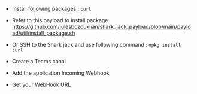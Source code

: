 - Install following packages : ``` curl ```
- Refer to this payload to install package https://github.com/julesbozouklian/shark_jack_payload/blob/main/payload/util/install_package.sh
- Or SSH to the Shark jack and use following command : ``` opkg install curl ```

- Create a Teams canal
- Add the application Incoming Webhook
- Get your WebHook URL
